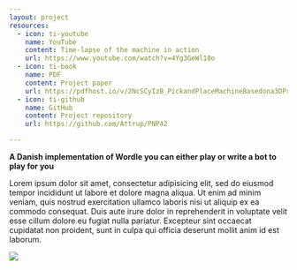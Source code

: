 ```yaml
---
layout: project
resources:
  - icon: ti-youtube
    name: YouTube
    content: Time-lapse of the machine in action
    url: https://www.youtube.com/watch?v=4Yg3GeWl18o
  - icon: ti-book
    name: PDF
    content: Project paper
    url: https://pdfhost.io/v/2NcSCyIzB_PickandPlaceMachineBasedona3DPrinterPaper
  - icon: ti-github
    name: GitHub
    content: Project repository
    url: https://github.com/Attrup/PNP42

---
```


**A Danish implementation of Wordle you can either play or write a bot to play for you**
    
Lorem ipsum dolor sit amet, consectetur adipisicing elit, sed do eiusmod tempor incididunt ut labore et dolore magna aliqua. Ut enim ad minim veniam, quis nostrud exercitation ullamco laboris nisi ut aliquip ex ea commodo consequat. Duis aute irure dolor in reprehenderit in voluptate velit esse cillum dolore eu fugiat nulla pariatur. Excepteur sint occaecat cupidatat non proident, sunt in culpa qui officia deserunt mollit anim id est laborum.

<img src="{{ site.baseurl }}/assets/images/projects/pnp_pcb.jpg" class="img-fluid w-100 rounded">



